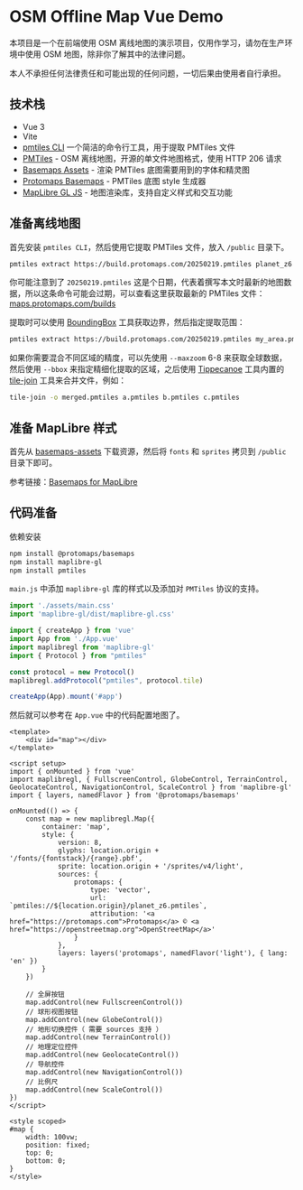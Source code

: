# OSM Offline Map Vue Demo

本项目是一个在前端使用 OSM 离线地图的演示项目，仅用作学习，请勿在生产环境中使用 OSM 地图，除非你了解其中的法律问题。

本人不承担任何法律责任和可能出现的任何问题，一切后果由使用者自行承担。

## 技术栈

- Vue 3
- Vite
- [pmtiles CLI](https://docs.protomaps.com/pmtiles/cli) 一个简洁的命令行工具，用于提取 PMTiles 文件
- [PMTiles](https://docs.protomaps.com/pmtiles/) - OSM 离线地图，开源的单文件地图格式，使用 HTTP 206 请求
- [Basemaps Assets](https://github.com/protomaps/basemaps-assets) - 渲染 PMTiles 底图需要用到的字体和精灵图
- [Protomaps Basemaps](https://github.com/protomaps/basemaps) - PMTiles 底图 style 生成器
- [MapLibre GL JS](https://maplibre.org/) - 地图渲染库，支持自定义样式和交互功能

## 准备离线地图

首先安装 `pmtiles CLI`，然后使用它提取 PMTiles 文件，放入 `/public` 目录下。

``` bash
pmtiles extract https://build.protomaps.com/20250219.pmtiles planet_z6.pmtiles --maxzoom=6
```

你可能注意到了 `20250219.pmtiles` 这是个日期，代表着撰写本文时最新的地图数据，所以这条命令可能会过期，可以查看这里获取最新的 PMTiles 文件：[maps.protomaps.com/builds](https://maps.protomaps.com/builds/)

提取时可以使用 [BoundingBox](https://boundingbox.klokantech.com/) 工具获取边界，然后指定提取范围：

``` bash
pmtiles extract https://build.protomaps.com/20250219.pmtiles my_area.pmtiles --bbox=4.742883,51.830755,5.552837,52.256198
```

如果你需要混合不同区域的精度，可以先使用 `--maxzoom` 6-8 来获取全球数据，然后使用 `--bbox` 来指定精细化提取的区域，之后使用 [Tippecanoe](https://github.com/felt/tippecanoe) 工具内置的 [tile-join](https://github.com/felt/tippecanoe?tab=readme-ov-file#tile-join) 工具来合并文件，例如：

``` bash
tile-join -o merged.pmtiles a.pmtiles b.pmtiles c.pmtiles
```

## 准备 MapLibre 样式

首先从 [basemaps-assets](https://github.com/protomaps/basemaps-assets) 下载资源，然后将 `fonts` 和 `sprites` 拷贝到 `/public` 目录下即可。

参考链接：[Basemaps for MapLibre](https://docs.protomaps.com/basemaps/maplibre)

## 代码准备

依赖安装

``` bash
npm install @protomaps/basemaps
npm install maplibre-gl
npm install pmtiles
```

`main.js` 中添加 `maplibre-gl` 库的样式以及添加对 `PMTiles` 协议的支持。

``` js
import './assets/main.css'
import 'maplibre-gl/dist/maplibre-gl.css'

import { createApp } from 'vue'
import App from './App.vue'
import maplibregl from 'maplibre-gl'
import { Protocol } from "pmtiles"

const protocol = new Protocol()
maplibregl.addProtocol("pmtiles", protocol.tile)

createApp(App).mount('#app')
```

然后就可以参考在 `App.vue` 中的代码配置地图了。

``` vue
<template>
    <div id="map"></div>
</template>

<script setup>
import { onMounted } from 'vue'
import maplibregl, { FullscreenControl, GlobeControl, TerrainControl, GeolocateControl, NavigationControl, ScaleControl } from 'maplibre-gl'
import { layers, namedFlavor } from '@protomaps/basemaps'

onMounted(() => {
    const map = new maplibregl.Map({
        container: 'map',
        style: {
            version: 8,
            glyphs: location.origin + '/fonts/{fontstack}/{range}.pbf',
            sprite: location.origin + '/sprites/v4/light',
            sources: {
                protomaps: {
                    type: 'vector',
                    url: `pmtiles://${location.origin}/planet_z6.pmtiles`,
                    attribution: '<a href="https://protomaps.com">Protomaps</a> © <a href="https://openstreetmap.org">OpenStreetMap</a>'
                }
            },
            layers: layers('protomaps', namedFlavor('light'), { lang: 'en' })
        }
    })

    // 全屏按钮
    map.addControl(new FullscreenControl())
    // 球形视图按钮
    map.addControl(new GlobeControl())
    // 地形切换控件（ 需要 sources 支持 ）
    map.addControl(new TerrainControl())
    // 地理定位控件
    map.addControl(new GeolocateControl())
    // 导航控件
    map.addControl(new NavigationControl())
    // 比例尺
    map.addControl(new ScaleControl())
})
</script>

<style scoped>
#map {
    width: 100vw;
    position: fixed;
    top: 0;
    bottom: 0;
}
</style>
```
